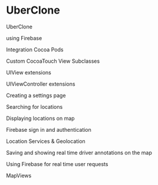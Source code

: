 # UberClone
UberClone

 using Firebase

Integration Cocoa Pods

Custom CocoaTouch View Subclasses

UIView extensions

UIViewController extensions

Creating a settings page

Searching for locations

Displaying locations on map

Firebase sign in and authentication

Location Services & Geolocation

Saving and showing real time driver annotations on the map

Using Firebase for real time user requests

MapViews
